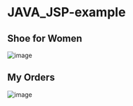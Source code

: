 # JAVA_JSP-example

Shoe for Women
---------------
![image](https://user-images.githubusercontent.com/35698619/49355305-f91fbe80-f694-11e8-9715-cac54684cb52.png)

My Orders
----------
![image](https://user-images.githubusercontent.com/35698619/49355334-1f455e80-f695-11e8-8231-5480cd01b301.png)
